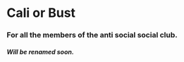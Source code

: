 # Cali or Bust 

### For all the members of the anti social social club. 

##### Will be renamed soon.
